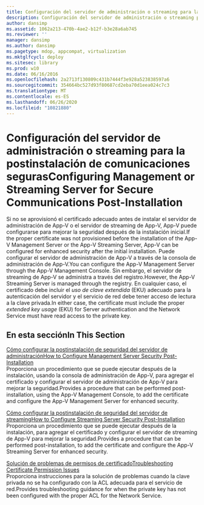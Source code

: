 ```yaml
---
title: Configuración del servidor de administración o streaming para la postinstalación de comunicaciones seguras
description: Configuración del servidor de administración o streaming para la postinstalación de comunicaciones seguras
author: dansimp
ms.assetid: 1062a213-470b-4ae2-b12f-b3e28a6ab745
ms.reviewer: ''
manager: dansimp
ms.author: dansimp
ms.pagetype: mdop, appcompat, virtualization
ms.mktglfcycl: deploy
ms.sitesec: library
ms.prod: w10
ms.date: 06/16/2016
ms.openlocfilehash: 2a2713f130809c431b7444f3e928a523838597a6
ms.sourcegitcommit: 354664bc527d93f80687cd2eba70d1eea024c7c3
ms.translationtype: MT
ms.contentlocale: es-ES
ms.lasthandoff: 06/26/2020
ms.locfileid: "10821880"
---
```

# <span data-ttu-id="33fda-103">Configuración del servidor de administración o streaming para la postinstalación de comunicaciones seguras</span><span class="sxs-lookup"><span data-stu-id="33fda-103">Configuring Management or Streaming Server for Secure Communications Post-Installation</span></span>


<span data-ttu-id="33fda-104">Si no se aprovisionó el certificado adecuado antes de instalar el servidor de administración de App-V o el servidor de streaming de App-V, App-V puede configurarse para mejorar la seguridad después de la instalación inicial.</span><span class="sxs-lookup"><span data-stu-id="33fda-104">If the proper certificate was not provisioned before the installation of the App-V Management Server or the App-V Streaming Server, App-V can be configured for enhanced security after the initial installation.</span></span> <span data-ttu-id="33fda-105">Puede configurar el servidor de administración de App-V a través de la consola de administración de App-V.</span><span class="sxs-lookup"><span data-stu-id="33fda-105">You can configure the App-V Management Server through the App-V Management Console.</span></span> <span data-ttu-id="33fda-106">Sin embargo, el servidor de streaming de App-V se administra a través del registro.</span><span class="sxs-lookup"><span data-stu-id="33fda-106">However, the App-V Streaming Server is managed through the registry.</span></span> <span data-ttu-id="33fda-107">En cualquier caso, el certificado debe incluir el *uso de clave extendida* (EKU) adecuado para la autenticación del servidor y el servicio de red debe tener acceso de lectura a la clave privada.</span><span class="sxs-lookup"><span data-stu-id="33fda-107">In either case, the certificate must include the proper *extended key usage* (EKU) for Server authentication and the Network Service must have read access to the private key.</span></span>

## <span data-ttu-id="33fda-108">En esta sección</span><span class="sxs-lookup"><span data-stu-id="33fda-108">In This Section</span></span>


<a href="" id="how-to-configure-management-server-security-post-installation"></a>[<span data-ttu-id="33fda-109">Cómo configurar la postinstalación de seguridad del servidor de administración</span><span class="sxs-lookup"><span data-stu-id="33fda-109">How to Configure Management Server Security Post-Installation</span></span>](how-to-configure-management-server-security-post-installation.md)  
<span data-ttu-id="33fda-110">Proporciona un procedimiento que se puede ejecutar después de la instalación, usando la consola de administración de App-V, para agregar el certificado y configurar el servidor de administración de App-V para mejorar la seguridad.</span><span class="sxs-lookup"><span data-stu-id="33fda-110">Provides a procedure that can be performed post-installation, using the App-V Management Console, to add the certificate and configure the App-V Management Server for enhanced security.</span></span>

<a href="" id="how-to-configure-streaming-server-security-post-installation"></a>[<span data-ttu-id="33fda-111">Cómo configurar la postinstalación de seguridad del servidor de streaming</span><span class="sxs-lookup"><span data-stu-id="33fda-111">How to Configure Streaming Server Security Post-Installation</span></span>](how-to-configure-streaming-server-security-post-installation.md)  
<span data-ttu-id="33fda-112">Proporciona un procedimiento que se puede ejecutar después de la instalación, para agregar el certificado y configurar el servidor de streaming de App-V para mejorar la seguridad.</span><span class="sxs-lookup"><span data-stu-id="33fda-112">Provides a procedure that can be performed post-installation, to add the certificate and configure the App-V Streaming Server for enhanced security.</span></span>

<a href="" id="troubleshooting-certificate-permission-issues"></a>[<span data-ttu-id="33fda-113">Solución de problemas de permisos de certificado</span><span class="sxs-lookup"><span data-stu-id="33fda-113">Troubleshooting Certificate Permission Issues</span></span>](troubleshooting-certificate-permission-issues.md)  
<span data-ttu-id="33fda-114">Proporciona instrucciones para la solución de problemas cuando la clave privada no se ha configurado con la ACL adecuada para el servicio de red.</span><span class="sxs-lookup"><span data-stu-id="33fda-114">Provides troubleshooting guidance for when the private key has not been configured with the proper ACL for the Network Service.</span></span>

 

 





